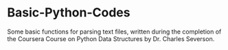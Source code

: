 # Basic-Python-Codes
Some basic functions for parsing text files, written during the completion of the Coursera Course on Python Data Structures by Dr. Charles Severson.

